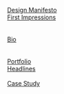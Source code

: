 [Design Manifesto](https://github.com/HanaRybar/english-for-designers/blob/main/01-design-manifesto/manifesto.md)   
[First Impressions](https://github.com/HanaRybar/english-for-designers/blob/main/02-bio/first-impressions.md)   
<br><br>
[Bio](https://github.com/HanaRybar/english-for-designers/blob/main/02-bio/bio.md)  
<br><br>
[Portfolio](https://github.com/HanaRybar/english-for-designers/blob/main/02-bio/portfolio.md)  
[Headlines](https://github.com/HanaRybar/english-for-designers/blob/main/02-bio/headlines.md) 
<br><br>
[Case Study](https://github.com/HanaRybar/english-for-designers/blob/main/02-bio/case-study.md)

